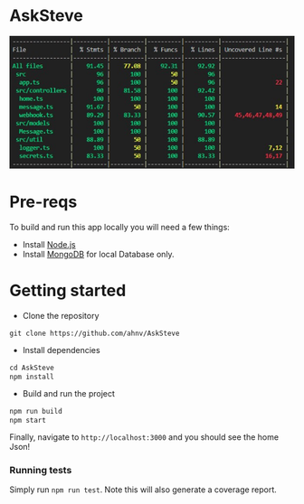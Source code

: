 # AskSteve    
![Tests Result](/tests_result.jpg?raw=true "Tests Result")

# Pre-reqs
To build and run this app locally you will need a few things:
- Install [Node.js](https://nodejs.org/en/)
- Install [MongoDB](https://docs.mongodb.com/manual/installation/) for local Database only.  

# Getting started
- Clone the repository
```
git clone https://github.com/ahnv/AskSteve
```
- Install dependencies
```
cd AskSteve
npm install
```
- Build and run the project
```
npm run build
npm start
```
Finally, navigate to `http://localhost:3000` and you should see the home Json!

### Running tests

Simply run `npm run test`.
Note this will also generate a coverage report.
